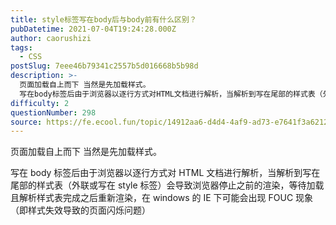 ```yaml
---
title: style标签写在body后与body前有什么区别？
pubDatetime: 2021-07-04T19:24:28.000Z
author: caorushizi
tags:
  - CSS
postSlug: 7eee46b79341c2557b5d016668b5b98d
description: >-
  页面加载自上而下 当然是先加载样式。
  写在body标签后由于浏览器以逐行方式对HTML文档进行解析，当解析到写在尾部的样式表（外联或写在style标签）会导致浏览器停止之前的渲染，等待加载且解析样式表完成之后重新渲染，在windows的IE下可能会出现FOUC现象（即样式失效导致的页面闪烁问题）
difficulty: 2
questionNumber: 298
source: https://fe.ecool.fun/topic/14912aa6-d4d4-4af9-ad73-e7641f3a6212
---
```


页面加载自上而下 当然是先加载样式。

写在 body 标签后由于浏览器以逐行方式对 HTML 文档进行解析，当解析到写在尾部的样式表（外联或写在 style 标签）会导致浏览器停止之前的渲染，等待加载且解析样式表完成之后重新渲染，在 windows 的 IE 下可能会出现 FOUC 现象（即样式失效导致的页面闪烁问题）
